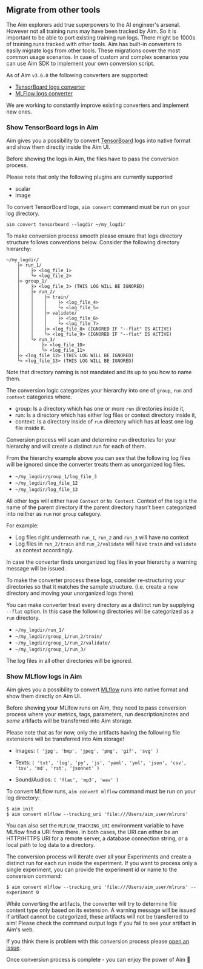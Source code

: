 ## Migrate from other tools

The Aim explorers add true superpowers to the AI engineer's arsenal. However not all training runs may have been tracked
by Aim. So it is important to be able to port existing training run logs. There might be 1000s of training runs tracked
with other tools. Aim has built-in converters to easily migrate logs from other tools. These migrations cover the most
common usage scenarios. In case of custom and complex scenarios you can use Aim SDK to implement your own conversion
script.

As of Aim `v3.6.0` the following converters are supported:

- [TensorBoard logs converter](#show-tensorboard-logs-in-aim)
- [MLFlow logs converter](#show-mlflow-logs-in-aim)

We are working to constantly improve existing converters and implement new ones.

### Show TensorBoard logs in Aim

Aim gives you a possibility to convert [TensorBoard](https://www.tensorflow.org/tensorboard)
logs into native format and show them directly inside the Aim UI.

Before showing the logs in Aim, the files have to pass the conversion process.

Please note that only the following plugins are currently supported

- scalar
- image

To convert TensorBoard logs, `aim convert` command must be run on your log directory.

```shell
aim convert tensorboard --logdir ~/my_logdir
```

To make conversion process smooth please ensure that logs directory structure follows conventions below. Consider the
following directory hierarchy:

```
~/my_logdir/
    ├> run_1/
    │    ├> <log_file_1>
    │    └> <log_file_2>
    ├> group_1/
    │    ├> <log_file_3> (THIS LOG WILL BE IGNORED)
    │    ├> run_2/
    │    │    ├> train/
    │    │    │    ├> <log_file_4>
    │    │    │    └> <log_file_5>
    │    │    ├> validate/
    │    │    │    ├> <log_file_6>
    │    │    │    └> <log_file_7>
    │    │    ├> <log_file_8> (IGNORED IF "--flat" IS ACTIVE)
    │    │    └> <log_file_9> (IGNORED IF "--flat" IS ACTIVE)
    │    └> run_3/
    │        ├> <log_file_10>
    │        └> <log_file_11>
    ├> <log_file_12> (THIS LOG WILL BE IGNORED)
    └> <log_file_13> (THIS LOG WILL BE IGNORED)
```

Note that directory naming is not mandated and its up to you how to name them.

The conversion logic categorizes your hierarchy into one of `group`, `run` and `context`
categories where.

- group: Is a directory which has one or more `run` directories inside it,
- run: Is a directory which has either log files or context directory inside it,
- context: Is a directory inside of `run` directory which has at least one log file inside it.

Conversion process will scan and determine `run` directories for your hierarchy and will create a distinct run for each
of them.

From the hierarchy example above you can see that the following log files will be ignored since the converter treats
them as unorganized log files.

- `~/my_logdir/group_1/log_file_3`
- `~/my_logdir/log_file_12`
- `~/my_logdir/log_file_13`

All other logs will either have `Context` or `No Context`. Context of the log is the name of the parent directory if
the parent directory hasn't been categorized into neither as `run` nor `group` category.

For example:

- Log files right underneath `run_1`, `run_2` and `run_3` will have no context
- Log files in `run_2/train` and `run_2/validate` will have `train` and `validate` as context accordingly.

In case the converter finds unorganized log files in your hierarchy a warning message will be issued.

To make the converter process these logs, consider re-structuring your directories so that it matches the sample
structure. (i.e. create a new directory and moving your unorganized logs there)

You can make converter treat every directory as a distinct run by supplying `--flat` option. In this case the following
directories will be categorized as a `run` directory.

- `~/my_logdir/run_1/`
- `~/my_logdir/group_1/run_2/train/`
- `~/my_logdir/group_1/run_2/validate/`
- `~/my_logdir/group_1/run_3/`

The log files in all other directories will be ignored.

### Show MLflow logs in Aim

Aim gives you a possibility to convert [MLflow](https://mlflow.org/) runs into native format and show them directly on
Aim UI.

Before showing your MLlfow runs on Aim, they need to pass conversion process where your metrics, tags, parameters, run
description/notes and *some* artifacts will be transferred into Aim storage.

Please note that as for now, only the artifacts having the following file extensions will be transferred into Aim
storage!

* Images: `(
  'jpg',
  'bmp',
  'jpeg',
  'png',
  'gif',
  'svg'
  )`

* Texts: `(
  'txt',
  'log',
  'py',
  'js',
  'yaml',
  'yml',
  'json',
  'csv',
  'tsv',
  'md',
  'rst',
  'jsonnet'
  )`

* Sound/Audios: `(
  'flac',
  'mp3',
  'wav'
  )`

To convert MLflow runs, `aim convert mlflow` command must be run on your log directory:

```commandline
$ aim init
$ aim convert mlflow --tracking_uri 'file:///Users/aim_user/mlruns'
```

You can also set the `MLFLOW_TRACKING_URI` environment variable to have MLflow find a URI from there. In both cases, the
URI can either be an HTTP/HTTPS URI for a remote server, a database connection string, or a local path to log data to a
directory.

The conversion process will iterate over all your Experiments and create a distinct run for each run inside the
experiment. If you want to process only a single experiment, you can provide the experiment id or name to the conversion
command:

```commandline
$ aim convert mlflow --tracking_uri 'file:///Users/aim_user/mlruns' --experiment 0
```

While converting the artifacts, the converter will try to determine file content type only based on its extension. A
warning message will be issued if artifact cannot be categorized, these artifacts will not be transferred to aim!
Please check the command output logs if you fail to see your artifact in Aim's web.

If you think there is problem with this conversion process
please [open an issue](https://github.com/aimhubio/aim/issues/new/choose).

Once conversion process is complete - you can enjoy the power of Aim 🚀
